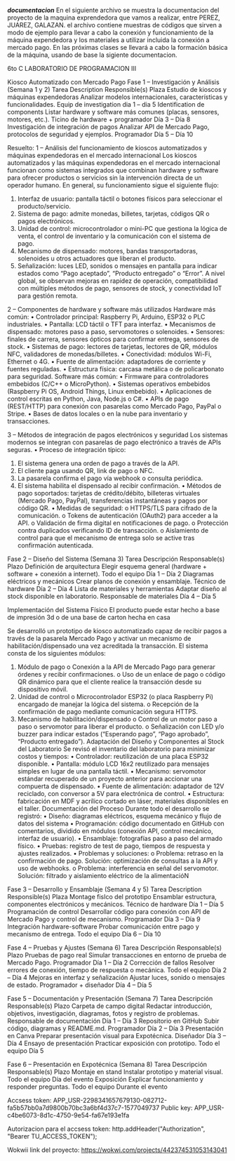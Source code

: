 ***documentacion***
En el siguiente archivo se muestra la documentacion del proyecto de la maquina exprendedora que vamos a realizar, entre PEREZ, JUAREZ, GALAZAN.
el archivo contiene muestras de códigos que sirven a modo de ejemplo para llevar a cabo la conexión y funcionamiento de la máquina expendedora y los materiales a utilizar incluida la conexión a mercado pago.
En las próximas clases se llevará a cabo la formación básica de la máquina, usando de base la sigiente documentacion.

6to C
LABORATORIO DE PROGRAMACION III

Kiosco Automatizado con Mercado Pago
Fase 1 – Investigación y Análisis (Semana 1 y 2)
Tarea	Description	Responsible(s)	Plaza
Estudio de kioscos y máquinas expendedoras	Analizar modelos internacionales, características y funcionalidades.	Equip de investigation	dia 1 – dia 5
Identification de components	Listar hardware y software más comunes (placas, sensores, motores, etc.).	Ticino de hardware + programador	Día 3 – Día 8
Investigación de integración de pagos	Analizar API de Mercado Pago, protocolos de seguridad y ejemplos.	Programador	Día 5 – Día 10

Resuelto:
1 – Análisis del funcionamiento de kioscos automatizados y máquinas expendedoras en el mercado internacional
Los kioscos automatizados y las máquinas expendedoras en el mercado internacional funcionan como sistemas integrados que combinan hardware y software para ofrecer productos o servicios sin la intervención directa de un operador humano.
En general, su funcionamiento sigue el siguiente flujo:
1.	Interfaz de usuario: pantalla táctil o botones físicos para seleccionar el producto/servicio.
2.	Sistema de pago: admite monedas, billetes, tarjetas, códigos QR o pagos electrónicos.
3.	Unidad de control: microcontrolador o mini-PC que gestiona la lógica de venta, el control de inventario y la comunicación con el sistema de pago.
4.	Mecanismo de dispensado: motores, bandas transportadoras, solenoides u otros actuadores que liberan el producto.
5.	Señalización: luces LED, sonidos o mensajes en pantalla para indicar estados como “Pago aceptado”, “Producto entregado” o “Error”.
A nivel global, se observan mejoras en rapidez de operación, compatibilidad con múltiples métodos de pago, sensores de stock, y conectividad IoT para gestión remota.

2 – Componentes de hardware y software más utilizados
Hardware más común:
•	Controlador principal: Raspberry Pi, Arduino, ESP32 o PLC industriales.
•	Pantalla: LCD táctil o TFT para interfaz.
•	Mecanismos de dispensado: motores paso a paso, servomotores o solenoides.
•	Sensores: finales de carrera, sensores ópticos para confirmar entrega, sensores de stock.
•	Sistemas de pago: lectores de tarjetas, lectores de QR, módulos NFC, validadores de monedas/billetes.
•	Conectividad: módulos Wi-Fi, Ethernet o 4G.
•	Fuente de alimentación: adaptadores de corriente y fuentes reguladas.
•	Estructura física: carcasa metálica o de policarbonato para seguridad.
Software más común:
•	Firmware para controladores embebidos (C/C++ o MicroPython).
•	Sistemas operativos embebidos (Raspberry Pi OS, Android Things, Linux embebido).
•	Aplicaciones de control escritas en Python, Java, Node.js o C#.
•	APIs de pago (REST/HTTP) para conexión con pasarelas como Mercado Pago, PayPal o Stripe.
•	Bases de datos locales o en la nube para inventario y transacciones.

3 – Métodos de integración de pagos electrónicos y seguridad
Los sistemas modernos se integran con pasarelas de pago electrónico a través de APIs seguras.
•	Proceso de integración típico:
1.	El sistema genera una orden de pago a través de la API.
2.	El cliente paga usando QR, link de pago o NFC.
3.	La pasarela confirma el pago vía webhook o consulta periódica.
4.	El sistema habilita el dispensado al recibir confirmación.
•	Métodos de pago soportados: tarjetas de crédito/débito, billeteras virtuales (Mercado Pago, PayPal), transferencias instantáneas y pagos por código QR.
•	Medidas de seguridad:
o	HTTPS/TLS para cifrado de la comunicación.
o	Tokens de autenticación (OAuth2) para acceder a la API.
o	Validación de firma digital en notificaciones de pago.
o	Protección contra duplicados verificando ID de transacción.
o	Aislamiento de control para que el mecanismo de entrega solo se active tras confirmación autenticada.




Fase 2 – Diseño del Sistema (Semana 3)
Tarea	Descripción	Responsable(s)	Plazo
Definición de arquitectura	Elegir esquema general (hardware + software + conexión a internet).	Todo el equipo	Día 1 – Día 2
Diagramas eléctricos y mecánicos	Crear planos de conexión y ensamblaje.	Técnico de hardware	Día 2 – Día 4
Lista de materiales y herramientas	Adaptar diseño al stock disponible en laboratorio.	Responsable de materiales	Día 4 – Día 5



Implementación del Sistema Físico
El producto puede estar hecho a base de impresión 3d o de una base de carton hecha en casa

Se desarrolló un prototipo de kiosco automatizado capaz de recibir pagos a través de la pasarela Mercado Pago y activar un mecanismo de habilitación/dispensado una vez acreditada la transacción.
El sistema consta de los siguientes módulos:
1.	Módulo de pago
o	Conexión a la API de Mercado Pago para generar órdenes y recibir confirmaciones.
o	Uso de un enlace de pago o código QR dinámico para que el cliente realice la transacción desde su dispositivo móvil.
2.	Unidad de control
o	Microcontrolador ESP32 (o placa Raspberry Pi) encargado de manejar la lógica del sistema.
o	Recepción de la confirmación de pago mediante comunicación segura HTTPS.
3.	Mecanismo de habilitación/dispensado
o	Control de un motor paso a paso o servomotor para liberar el producto.
o	Señalización con LED y/o buzzer para indicar estados (“Esperando pago”, “Pago aprobado”, “Producto entregado”).
Adaptación del Diseño y Componentes al Stock del Laboratorio
Se revisó el inventario del laboratorio para minimizar costos y tiempos:
•	Controlador: reutilización de una placa ESP32 disponible.
•	Pantalla: módulo LCD 16x2 reutilizado para mensajes simples en lugar de una pantalla táctil.
•	Mecanismo: servomotor estándar recuperado de un proyecto anterior para accionar una compuerta de dispensado.
•	Fuente de alimentación: adaptador de 12V reciclado, con conversor a 5V para electrónica de control.
•	Estructura: fabricación en MDF y acrílico cortado en láser, materiales disponibles en el taller.
Documentación del Proceso
Durante todo el desarrollo se registró:
•	Diseño: diagramas eléctricos, esquema mecánico y flujo de datos del sistema
•	Programación: código documentado en GitHub con comentarios, dividido en módulos (conexión API, control mecánico, interfaz de usuario).
•	Ensamblaje: fotografías paso a paso del armado físico.
•	Pruebas: registro de test de pago, tiempos de respuesta y ajustes realizados.
•	Problemas y soluciones:
o	Problema: retraso en la confirmación de pago.
Solución: optimización de consultas a la API y uso de webhooks.
o	Problema: interferencia en señal del servomotor.
Solución: filtrado y aislamiento eléctrico de la alimentacióN



Fase 3 – Desarrollo y Ensamblaje (Semana 4 y 5)
Tarea	Description	Responsible(s)	Plaza
Montage fisIco del prototipo	Ensamblar estructura, componentes electrónicos y mecánicos.	Técnico de hardware	Día 1 – Día 5
Programación de control	Desarrollar código para conexión con API de Mercado Pago y control de mecanismo.	Programador	Día 3 – Día 9
Integración hardware-software	Probar comunicación entre pago y mecanismo de entrega.	Todo el equipo	Día 6 – Día 10

Fase 4 – Pruebas y Ajustes (Semana 6)
Tarea	Descripción	Responsable(s)	Plazo
Pruebas de pago real	Simular transacciones en entorno de prueba de Mercado Pago.	Programador	Día 1 – Día 2
Corrección de fallos	Resolver errores de conexión, tiempo de respuesta o mecánica.	Todo el equipo	Día 2 – Día 4
Mejoras en interfaz y señalización	Ajustar luces, sonido o mensajes de estado.	Programador + diseñador	Día 4 – Día 5

Fase 5 – Documentación y Presentación (Semana 7)
Tarea	Descripción	Responsable(s)	Plazo
Carpeta de campo digital	Redactar introducción, objetivos, investigación, diagramas, fotos y registro de problemas.	Responsable de documentación	Día 1 – Día 3
Repositorio en GitHub	Subir código, diagramas y README.md.	Programador	Día 2 – Día 3
Presentación en Canva	Preparar presentación visual para Expotécnica.	Diseñador	Día 3 – Día 4
Ensayo de presentación	Practicar exposición con prototipo.	Todo el equipo	Día 5

Fase 6 – Presentación en Expotécnica (Semana 8)
Tarea	Descripción	Responsable(s)	Plazo
Montaje en stand	Instalar prototipo y material visual.	Todo el equipo	Día del evento
Exposición	Explicar funcionamiento y responder preguntas.	Todo el equipo	Durante el evento



Accsess token: APP_USR-2298341657679130-082712-fa5b57bb0a7d9800b70bc3a6bf4d37c7-1577049737
Public key: APP_USR-c4be6073-8d1c-4750-9e54-fa67e193e1fa

Autorizacion para el accsess token: http.addHeader("Authorization", "Bearer TU_ACCESS_TOKEN");


Wokwii link del proyecto:
https://wokwi.com/projects/442374531053143041
